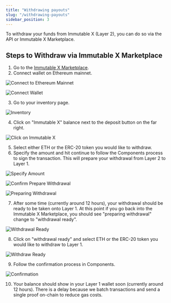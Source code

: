 ```yaml
---
title: "Withdrawing payouts"
slug: "/withdrawing-payouts"
sidebar_position: 3
---
```

To withdraw your funds from Immutable X (Layer 2), you can do so via the API or Immutable X Marketplace.

## Steps to Withdraw via Immutable X Marketplace
1. Go to the [Immutable X Marketplace](https://market.x.immutable.com).
2. Connect wallet on Ethereum mainnet.

![Connect to Ethereum Mainnet](../../../static/img/withdrawing-payouts/connect-to-ethereum.png)

![Connect Wallet](../../../static/img/withdrawing-payouts/connect-wallet.png)

3. Go to your inventory page.

![Inventory](../../../static/img/withdrawing-payouts/inventory.jpg)

4. Click on "Immutable X" balance next to the deposit button on the far right.

![Click on Immutable X](../../../static/img/withdrawing-payouts/click-on-immutable-x.jpg)

5. Select either ETH or the ERC-20 token you would like to withdraw.
6. Specify the amount and hit continue to follow the Components process to sign the transaction. This will prepare your withdrawal from Layer 2 to Layer 1.

![Specify Amount](../../../static/img/withdrawing-payouts/specify-amount.jpg)

![Confirm Prepare Withdrawal](../../../static/img/withdrawing-payouts/confirm-prepare-withdrawal.jpg)

![Preparing Withdrawal](../../../static/img/withdrawing-payouts/preparing-withdrawal.jpg)

7. After some time (currently around 12 hours), your withdrawal should be ready to be taken onto Layer 1. At this point if you go back into the Immutable X Marketplace, you should see "preparing withdrawal" change to "withdrawal ready".

![Withdrawal Ready](../../../static/img/withdrawing-payouts/withdrawal-ready.jpg)

8. Click on "withdrawal ready" and select ETH or the ERC-20 token you would like to withdraw to Layer 1.

![Withdraw Ready](../../../static/img/withdrawing-payouts/withdraw-ready.jpg)

9. Follow the confirmation process in Components.

![Confirmation](../../../static/img/withdrawing-payouts/confirmation.jpg)

10. Your balance should show in your Layer 1 wallet soon (currently around 12 hours). There is a delay because we  batch transactions and send a single proof on-chain to reduce gas costs.